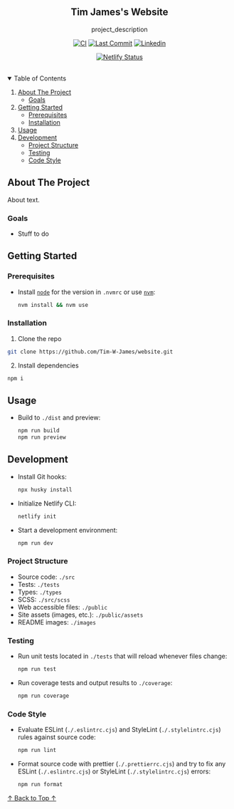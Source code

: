 <!-- ! If you can read this comment, please preview this file with a markdown renderer -->

<!--
*** README forked from the Best-README-Template: https://github.com/othneildrew/Best-README-Template
*** Forked by Tim James: https://github.com/Tim-W-James/README-Template
***
*** See the TODO lists for project setup.
*** Find a list of resources for writing markdown, etc. at the end of this file.
-->

<!-- PROJECT LOGO -->
<br />
<p align="center">
  <a href="https://github.com/Tim-W-James/website">
    <!-- <img src="images/logo.png" alt="Logo" width="80" height="80"> -->
  </a>

  <h2 align="center" id="top">Tim James's Website</h2>

  <p align="center">
    project_description
    <br />
<!--     <a href="https://github.com/Tim-W-James/website"><strong>Explore the docs »</strong></a>
    <br />
    <br /> -->
<!--     <a href="https://github.com/Tim-W-James/website">View Demo</a> -->
<!--     ·
    <a href="https://github.com/Tim-W-James/website/issues">Report Bug</a> -->
<!--     ·
    <a href="https://github.com/Tim-W-James/website/issues">Request Feature</a> -->
  </p>
</p>

<!-- PROJECT SHIELDS -->
<p align="center">
  <!-- [![Netlify][netlify-shield]][netlify-url] -->
  <!-- [![Release][release-shield]][release-url] -->
  <!-- [![Contributors][contributors-shield]][contributors-url] -->
  <!-- [![Forks][forks-shield]][forks-url] -->
  <!-- [![Stargazers][stars-shield]][stars-url] -->
  <!-- [![Issues][issues-shield]][issues-url] -->
  <!-- [![MIT License][license-shield]][license-url] -->
  <a href="https://github.com/Tim-W-James/website/actions"><img src="https://img.shields.io/github/workflow/status/Tim-W-James/website/CI?style=for-the-badge&logo=githubactions&logoColor=white" alt="CI"></a>
  <a href="https://github.com/Tim-W-James/website/commits/main"><img src="https://img.shields.io/github/last-commit/Tim-W-James/website.svg?style=for-the-badge&logo=git&logoColor=white" alt="Last Commit"></a>
  <a href="https://linkedin.com/in/timothy-william-james/"><img src="https://img.shields.io/badge/-LinkedIn-black.svg?style=for-the-badge&logo=linkedin&colorB=555" alt="Linkedin"></a>
</p>
<p align="center">
  <a href="https://timjames.dev)"><img src="https://api.netlify.com/api/v1/badges/12de8af7-3635-4547-9d57-1d93e0bf8db1/deploy-status" alt="Netlify Status"></a>
</p>
<br/>

<!-- TABLE OF CONTENTS -->
<details open="open">
  <summary>Table of Contents</summary>
  <ol>
    <li>
      <a href="#about-the-project">About The Project</a>
      <ul>
        <li><a href="#goals">Goals</a></li>
        <!-- <li><a href="#roadmap">Goals</a></li> -->
        <!-- <li><a href="#features">Features</a></li> -->
        <!-- <li><a href="#built-with">Built With</a></li> -->
      </ul>
    </li>
    <li>
      <a href="#getting-started">Getting Started</a>
      <ul>
        <li><a href="#prerequisites">Prerequisites</a></li>
        <li><a href="#installation">Installation</a></li>
      </ul>
    </li>
    <li>
        <a href="#usage">Usage</a>
        <ul>
          <!-- <li><a href="#example-usecases">Example Usecases</a></li> -->
        </ul>
    </li>
    <li>
        <a href="#development">Development</a>
        <ul>
          <li><a href="#project-structure">Project Structure</a></li>
          <li><a href="#testing">Testing</a></li>
          <li><a href="#code-style">Code Style</a></li>
        </ul>
    </li>
    <!-- <li><a href="#contributing">Contributing</a></li> -->
    <!-- <li><a href="#license">License</a></li> -->
    <!-- <li><a href="#contact">Contact</a></li> -->
    <!-- <li><a href="#acknowledgements">Acknowledgements</a></li> -->
  </ol>
</details>

<!-- ABOUT THE PROJECT -->

## About The Project

<!-- [![website Screen Shot][product-screenshot]](https://example.com) -->

About text.

### Goals

- Stuff to do

<!-- ### Roadmap

See the [open issues](https://github.com/Tim-W-James/website/issues) for a list of proposed features (and known issues). -->

<!-- ### Features

* -->

<!-- ### Built With

* []() -->

<!-- GETTING STARTED -->

## Getting Started

### Prerequisites

- Install [`node`](https://nodejs.org/en/) for the version in `.nvmrc` or use [`nvm`](https://github.com/nvm-sh/nvm):

  ```sh
  nvm install && nvm use
  ```

### Installation

1. Clone the repo

```sh
git clone https://github.com/Tim-W-James/website.git
```

2. Install dependencies

```sh
npm i
```

<!-- USAGE -->

## Usage

- Build to `./dist` and preview:

  ```sh
  npm run build
  npm run preview
  ```

<!-- ### Example Usecases

Use this space to show useful examples of how a project can be used. Additional screenshots, code examples and demos work well in this space. You may also link to more resources.

_For more examples, please refer to the [Documentation](https://example.com)_ -->

<!-- DEVELOPMENT -->

## Development

- Install Git hooks:

  ```sh
  npx husky install
  ```

- Initialize Netlify CLI:

  ```sh
  netlify init
  ```

- Start a development environment:

  ```sh
  npm run dev
  ```

### Project Structure

- Source code: `./src`
- Tests: `./tests`
- Types: `./types`
- SCSS: `./src/scss`
- Web accessible files: `./public`
- Site assets (images, etc.): `./public/assets`
- README images: `./images`

### Testing

- Run unit tests located in `./tests` that will reload whenever files change:

  ```sh
  npm run test
  ```

- Run coverage tests and output results to `./coverage`:

  ```sh
  npm run coverage
  ```

### Code Style

- Evaluate ESLint (`./.eslintrc.cjs`) and StyleLint (`./.stylelintrc.cjs`) rules against source code:

  ```sh
  npm run lint
  ```

- Format source code with prettier (`./.prettierrc.cjs`) and try to fix any
  ESLint (`./.eslintrc.cjs`) or StyleLint (`./.stylelintrc.cjs`) errors:

  ```sh
  npm run format
  ```

<!-- CONTRIBUTING -->
<!-- ## Contributing

Contributions are what make the open source community such an amazing place to learn, inspire, and create. Any contributions you make are **greatly appreciated**.

1. Fork the Project
2. Create your Feature Branch (`git checkout -b feature/AmazingFeature`)
3. Commit your Changes (`git commit -m 'Add some AmazingFeature'`)
4. Push to the Branch (`git push origin feature/AmazingFeature`)
5. Open a Pull Request -->

<!-- LICENSE -->
<!-- ## License

Distributed under the MIT License. See `LICENSE` for more information. -->

<!-- CONTACT -->
<!-- ## Contact

Email: [tim.jameswork9800@gmail.com](mailto:tim.jameswork9800@gmail.com "tim.jameswork9800@gmail.com")

Project Link: [https://github.com/Tim-W-James/website](https://github.com/Tim-W-James/website) -->

<!-- ACKNOWLEDGEMENTS -->
<!-- ## Acknowledgements

* []()
* []()
* []() -->

<a href="#top">↑ Back to Top ↑</a>

<!-- MARKDOWN LINKS & IMAGES -->
<!-- https://www.markdownguide.org/basic-syntax/#reference-style-links -->
<!-- Shields: https://shields.io -->
<!-- Icons: https://github.com/simple-icons/simple-icons/blob/develop/slugs.md -->

[netlify-shield]: https://img.shields.io/netlify/12de8af7-3635-4547-9d57-1d93e0bf8db1?logo=netlify&style=for-the-badge
[netlify-url]: https://tim-w-james.netlify.app/
[ci-shield]: https://img.shields.io/github/workflow/status/Tim-W-James/website/CI?style=for-the-badge&logo=githubactions&logoColor=white
[ci-url]: https://github.com/Tim-W-James/website/actions
[release-shield]: https://img.shields.io/github/v/release/Tim-W-James/website.svg?include_prereleases&style=for-the-badge
[release-url]: https://github.com/Tim-W-James/website/releases
[last-commit-shield]: https://img.shields.io/github/last-commit/Tim-W-James/website.svg?style=for-the-badge&logo=git&logoColor=white
[last-commit-url]: https://github.com/Tim-W-James/website/commits/main
[contributors-shield]: https://img.shields.io/github/contributors/Tim-W-James/website.svg?style=for-the-badge&logo=github&logoColor=white
[contributors-url]: https://github.com/Tim-W-James/website/graphs/contributors
[forks-shield]: https://img.shields.io/github/forks/Tim-W-James/website.svg?style=for-the-badge
[forks-url]: https://github.com/Tim-W-James/website/network/members
[stars-shield]: https://img.shields.io/github/stars/Tim-W-James/website.svg?style=for-the-badge
[stars-url]: https://github.com/Tim-W-James/website/stargazers
[issues-shield]: https://img.shields.io/github/issues/Tim-W-James/website.svg?style=for-the-badge
[issues-url]: https://github.com/Tim-W-James/website/issues
[license-shield]: https://img.shields.io/github/license/Tim-W-James/website.svg?style=for-the-badge
[license-url]: https://github.com/Tim-W-James/website/blob/main/LICENSE.txt
[linkedin-shield]: https://img.shields.io/badge/-LinkedIn-black.svg?style=for-the-badge&logo=linkedin&colorB=555
[linkedin-url]: https://linkedin.com/in/timothy-william-james/
[product-screenshot]: images/screenshot.png

<!-- USEFUL LINKS FOR MARKDOWN
* https://github.com/Tim-W-James/blog/blob/master/Markdow-Cheatsheet.md
* https://www.markdownguide.org/basic-syntax
* https://www.webpagefx.com/tools/emoji-cheat-sheet
* https://shields.io
* https://github.com/simple-icons/simple-icons/blob/develop/slugs.md
* https://choosealicense.com
* https://pages.github.com
* https://daneden.github.io/animate.css
* https://connoratherton.com/loaders
* https://kenwheeler.github.io/slick
* https://github.com/cferdinandi/smooth-scroll
* http://leafo.net/sticky-kit
* http://jvectormap.com
* https://fontawesome.com -->
